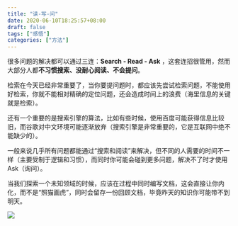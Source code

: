 ```yaml
---
title: "读-写-问"
date: 2020-06-10T18:25:57+08:00
draft: false
tags: ["感悟"]
categories: ["方法"]
---
```


很多问题的解决都可以通过三连：**Search - Read - Ask** ，这套连招很管用，然而大部分人都**不习惯搜索、没耐心阅读、不会提问**。

检索在今天已经非常重要了，当你要提问题时，都应该先尝试检索问题，不能使用好检索，你就不能相对精确的定位问题，还会造成时间上的浪费（海里信息的关键就是检索）。

还有一个重要的是搜索引擎的算法，比如有些时候，使用百度可能获得信息比较旧，而谷歌对中文环境可能逐渐放弃（搜索引擎是非常重要的，它是互联网中绝不能缺少的）。

一般来说几乎所有问题都能通过“搜索和阅读”来解决，但不同的人需要的时间不一样（主要受制于逻辑和习惯），而同时你可能会碰到更多问题，解决不了时才使用 Ask（询问）。

当我们探索一个未知领域的时候，应该在过程中同时编写文档，这会直接让你内化，而不是“照猫画虎”，同时会留存一份回顾文档，毕竟昨天的知识你可能带不到明天。

![](https://testingcf.jsdelivr.net/gh/nanjishen/nanjishen/img/gzh-end.png)